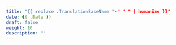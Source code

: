 ```yaml
---
title: "{{ replace .TranslationBaseName "-" " " | humanize }}"
date: {{ .Date }}
draft: false
weight: 10
description: ""
---
```


